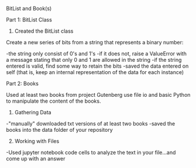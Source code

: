 BitList and Book(s)

Part 1: BitList Class


1. Created the BitList class

Create a new series of bits from a string that represents a binary number:

-the string only consist of 0's and 1's
-if it does not, raise a ValueError with a message stating that only 0 and 1 are allowed in the string
-if the string entered is valid, find some way to retain the bits
-saved the data entered on self (that is, keep an internal representation of the data for each instance)


Part 2: Books

Used at least two books from project Gutenberg use file io and basic Python to manipulate the content of the books.

1. Gathering Data

-"manually" downloaded txt versions of at least two books
-saved the books into the data folder of your repository

2. Working with Files

-Used jupyter notebook code cells to analyze the text in your file…and come up with an answer
